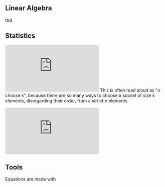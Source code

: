 ## Linear Algebra

tbd

## Statistics

![equation](http://latex.codecogs.com/gif.latex?%5Cbinom%7Bn%7D%7Bk%7D%20%3D%20%5Cfrac%7Bn%21%7D%7Bk%21%28n-k%29%21%7D)
This is often read aloud as "n choose k", because there are so many ways to choose a subset of size k elements, disregarding their order, from a set of n elements.

![equation](http://latex.codecogs.com/gif.latex?n%21%20%3D%20n%28n-1%29%28n-2%29%28n-3%29%20...%201)

## Tools

Equations are made with [](http://latex.codecogs.com/eqneditor/editor.php?mode=NEW)
